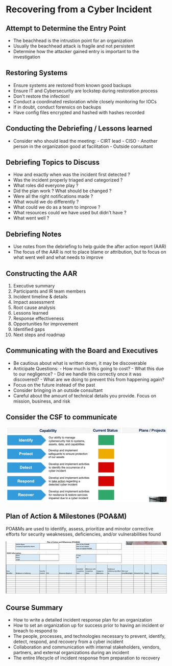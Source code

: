 # Recovering from a Cyber Incident

## Attempt to Determine the Entry Point

- The beachhead is the intrustion point for an organization
- Usually the beachhead attack is fragile and not persistent
- Determine how the attacker gained entry is important to the investigation

## Restoring Systems

- Ensure systems are restored from known good backups
- Ensure IT and Cybersecurity are lockstep during restoration process
- Don't restore the infection!
- Conduct a coordinated restoration while closely monitoring for IOCs
- If in doubt, conduct forensics on backups
- Have config files encrypted and hashed with hashes recorded

## Conducting the Debriefing / Lessons learned

- Consider who should lead the meeting:
        - CIRT lead
        - CISO
        - Another person in the organization good at facilitation
        - Outside consultant

## Debriefing Topics to Discuss

- How and exactly when was the incident first detected ?
- Was the incident properly triaged and categorized ? 
- What roles did everyone play ? 
- Did the plan work ? What should be changed ? 
- Were all the right notifications made ? 
- What would we do differently ?
- What could we do as a team to improve ? 
- What resources could we have used but didn't have ? 
- What went well ? 

## Debriefing Notes 

- Use notes from the debriefing to help guide the after action report (AAR)
- The focus of the AAR is not to place blame or attribution, but to focus on what went well and what needs to improve

## Constructing the AAR

1. Executive summary
2. Participants and IR team members
3. Incident timeline & details
4. Impact assessment
5. Root cause analysis
6. Lessons learned
7. Response effectiveness
8. Opportunities for improvement
9. Identified gaps
10. Next steps and roadmap

## Communicating with the Board and Executives

- Be cautious about what is written down, it may be discoverable
- Anticipate Questions:
        - How much is this going to cost?
        - What this due to our negligence?
        - Did we handle this correctly once it was discovered?
        - What are we doing to prevent this from happening again?
- Focus on the future instead of the past
- Consider bringing in an outside consultant
- Careful about the amount of technical details you provide. Focus on mission, business, and risk

## Consider the CSF to communicate

![CSF](./assets/CSF.png)

## Plan of Action & Milestones (POA&M)

POA&Ms are used to identify, assess, prioritize and minotor corrective efforts for security weaknesses, deficiencies, and/or vulnerabilities found

![POAM](./assets/poam.png)

## Course Summary

- How to write a detailed incident response plan for an organization
- How to set an organization up for success prior to having an incident or breach to respond to 
- The people, processes, and technologies necessary to prevent, identify, detect, respond, and recovery from a cyber incident
- Collaboration and communication with internal stakeholders, vendors, partners, and external organizations during an incident
- The entire lifecycle of incident response from preparation to recovery
